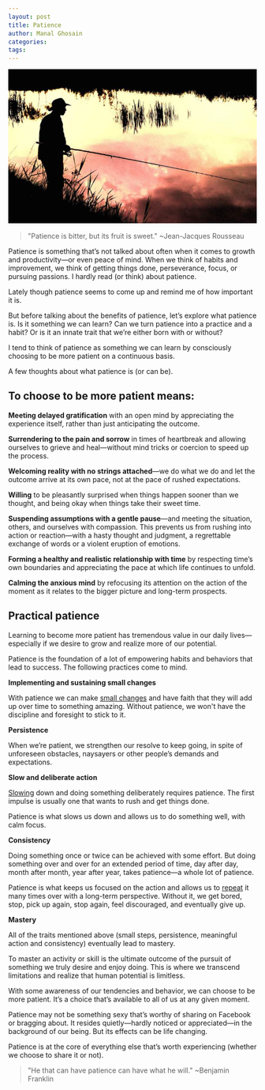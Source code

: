 ```yaml
---
layout: post
title: Patience
author: Manal Ghosain
categories:
tags:
---
```


![Fishing patiently](/images/fishing.jpg)

> "Patience is bitter, but its fruit is sweet." ~Jean-Jacques Rousseau

Patience is something that’s not talked about often when it comes to growth and productivity—or even peace of mind. When we think of habits and improvement, we think of getting things done, perseverance, focus, or pursuing passions. I hardly read (or think) about patience.

Lately though patience seems to come up and remind me of how important it is.

But before talking about the benefits of patience, let’s explore what patience is. Is it something we can learn? Can we turn patience into a practice and a habit? Or is it an innate trait that we’re either born with or without?

I tend to think of patience as something we can learn by consciously choosing to be more patient on a continuous basis.

A few thoughts about what patience is (or can be).

## To choose to be more patient means:

**Meeting delayed gratification** with an open mind by appreciating the experience itself, rather than just anticipating the outcome. 

**Surrendering to the pain and sorrow** in times of heartbreak and allowing ourselves to grieve and heal—without mind tricks or coercion to speed up the process. 

**Welcoming reality with no strings attached**—we do what we do and let the outcome arrive at its own pace, not at the pace of rushed expectations. 

**Willing** to be pleasantly surprised when things happen sooner than we thought, and being okay when things take their sweet time. 

**Suspending assumptions with a gentle pause**—and meeting the situation, others, and ourselves with compassion. This prevents us from rushing into action or reaction—with a hasty thought and judgment, a regrettable exchange of words or a violent eruption of emotions. 

**Forming a healthy and realistic relationship with time** by respecting time’s own boundaries and appreciating the pace at which life continues to unfold. 

**Calming the anxious mind** by refocusing its attention on the action of the moment as it relates to the bigger picture and long-term prospects. 

## Practical patience

Learning to become more patient has tremendous value in our daily lives—especially if we desire to grow and realize more of our potential. 

Patience is the foundation of a lot of empowering habits and behaviors that lead to success. The following practices come to mind. 

**Implementing and sustaining small changes** 

With patience we can make [small changes](/very-small-promises/) and have faith that they will add up over time to something amazing. Without patience, we won't have the discipline and foresight to stick to it. 

**Persistence** 

When we’re patient, we strengthen our resolve to keep going, in spite of unforeseen obstacles, naysayers or other people’s demands and expectations. 

**Slow and deliberate action** 

[Slowing](/habit-of-slow/) down and doing something deliberately requires patience. The first impulse is usually one that wants to rush and get things done. 

Patience is what slows us down and allows us to do something well, with calm focus. 

**Consistency** 

Doing something once or twice can be achieved with some effort. But doing something over and over for an extended period of time, day after day, month after month, year after year, takes patience—a whole lot of patience. 

Patience is what keeps us focused on the action and allows us to [repeat](/make-repetition-more-fun/) it many times over with a long-term perspective. Without it, we get bored, stop, pick up again, stop again, feel discouraged, and eventually give up. 

**Mastery** 

All of the traits mentioned above (small steps, persistence, meaningful action and consistency) eventually lead to mastery.

To master an activity or skill is the ultimate outcome of the pursuit of something we truly desire and enjoy doing. This is where we transcend limitations and realize that human potential is limitless.

With some awareness of our tendencies and behavior, we can choose to be more patient. It’s a choice that’s available to all of us at any given moment.

Patience may not be something sexy that’s worthy of sharing on Facebook or bragging about. It resides quietly—hardly noticed or appreciated—in the background of our being. But its effects can be life changing.

Patience is at the core of everything else that’s worth experiencing (whether we choose to share it or not).

> "He that can have patience can have what he will." ~Benjamin Franklin